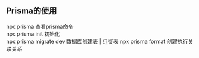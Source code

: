 # 




## Prisma的使用
npx prisma 查看prisma命令  
npx prisma init 初始化  
npx prisma migrate dev  数据库创建表 | 迁徙表
npx prisma format 创建执行关联关系
## 